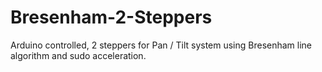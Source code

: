 # Bresenham-2-Steppers
Arduino controlled, 2 steppers for Pan / Tilt system using Bresenham line algorithm and sudo acceleration.
